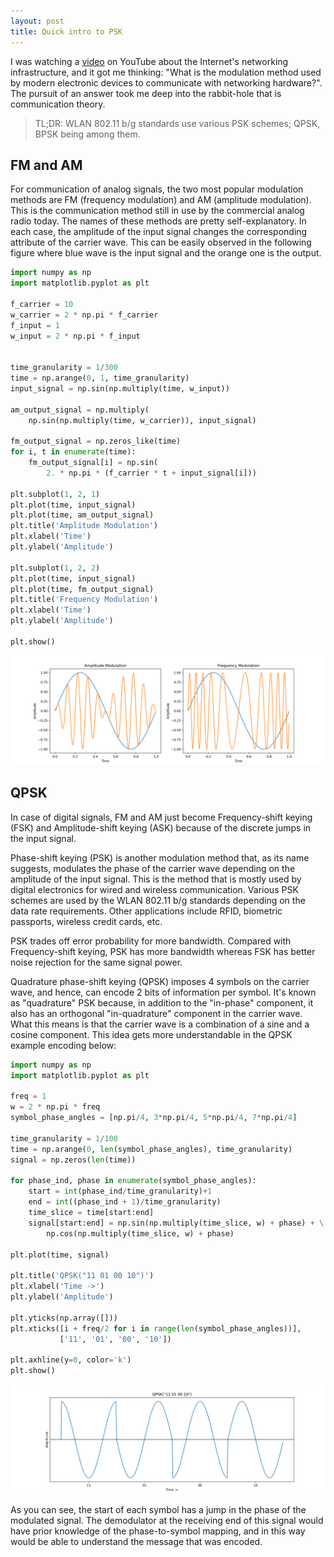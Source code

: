 ```yaml
---
layout: post
title: Quick intro to PSK
---
```


I was watching a [video](https://www.youtube.com/watch?v=TNQsmPf24go) on YouTube about the Internet's networking infrastructure, and it got me thinking: "What is the modulation method used by modern electronic devices to communicate with networking hardware?". The pursuit of an answer took me deep into the rabbit-hole that is communication theory.

> TL;DR: WLAN 802.11 b/g standards use various PSK schemes; QPSK, BPSK being among them.

## FM and AM

For communication of analog signals, the two most popular modulation methods are FM (frequency modulation) and AM (amplitude modulation). This is the communication method still in use by the commercial analog radio today. The names of these methods are pretty self-explanatory. In each case, the amplitude of the input signal changes the corresponding attribute of the carrier wave. This can be easily observed in the following figure where blue wave is the input signal and the orange one is the output.

```python
import numpy as np
import matplotlib.pyplot as plt

f_carrier = 10
w_carrier = 2 * np.pi * f_carrier
f_input = 1
w_input = 2 * np.pi * f_input


time_granularity = 1/300
time = np.arange(0, 1, time_granularity)
input_signal = np.sin(np.multiply(time, w_input))

am_output_signal = np.multiply(
    np.sin(np.multiply(time, w_carrier)), input_signal)

fm_output_signal = np.zeros_like(time)
for i, t in enumerate(time):
    fm_output_signal[i] = np.sin(
        2. * np.pi * (f_carrier * t + input_signal[i]))

plt.subplot(1, 2, 1)
plt.plot(time, input_signal)
plt.plot(time, am_output_signal)
plt.title('Amplitude Modulation')
plt.xlabel('Time')
plt.ylabel('Amplitude')

plt.subplot(1, 2, 2)
plt.plot(time, input_signal)
plt.plot(time, fm_output_signal)
plt.title('Frequency Modulation')
plt.xlabel('Time')
plt.ylabel('Amplitude')

plt.show()

```

<div align="center">
    <img src="../img/am-fm.png">
</div>

## QPSK

In case of digital signals, FM and AM just become Frequency-shift keying (FSK) and Amplitude-shift keying (ASK) because of the discrete jumps in the input signal.

Phase-shift keying (PSK) is another modulation method that, as its name suggests, modulates the phase of the carrier wave depending on the amplitude of the input signal. This is the method that is mostly used by digital electronics for wired and wireless communication. Various PSK schemes are used by the WLAN 802.11 b/g standards depending on the data rate requirements. Other applications include RFID, biometric passports, wireless credit cards, etc.

PSK trades off error probability for more bandwidth. Compared with Frequency-shift keying, PSK has more bandwidth whereas FSK has better noise rejection for the same signal power.

Quadrature phase-shift keying (QPSK) imposes 4 symbols on the carrier wave, and hence, can encode 2 bits of information per symbol. It's known as "quadrature" PSK because, in addition to the "in-phase" component, it also has an orthogonal "in-quadrature" component in the carrier wave. What this means is that the carrier wave is a combination of a sine and a cosine component. This idea gets more understandable in the QPSK example encoding below:

```python
import numpy as np
import matplotlib.pyplot as plt

freq = 1
w = 2 * np.pi * freq
symbol_phase_angles = [np.pi/4, 3*np.pi/4, 5*np.pi/4, 7*np.pi/4]

time_granularity = 1/100
time = np.arange(0, len(symbol_phase_angles), time_granularity)
signal = np.zeros(len(time))

for phase_ind, phase in enumerate(symbol_phase_angles):
    start = int(phase_ind/time_granularity)+1
    end = int((phase_ind + 1)/time_granularity)
    time_slice = time[start:end]
    signal[start:end] = np.sin(np.multiply(time_slice, w) + phase) + \
        np.cos(np.multiply(time_slice, w) + phase)

plt.plot(time, signal)

plt.title('QPSK("11 01 00 10")')
plt.xlabel('Time ->')
plt.ylabel('Amplitude')

plt.yticks(np.array([]))
plt.xticks([i + freq/2 for i in range(len(symbol_phase_angles))],
           ['11', '01', '00', '10'])

plt.axhline(y=0, color='k')
plt.show()
```

<div align="center">
    <img src="../img/qpsk.png">
</div>

As you can see, the start of each symbol has a jump in the phase of the modulated signal. The demodulator at the receiving end of this signal would have prior knowledge of the phase-to-symbol mapping, and in this way would be able to understand the message that was encoded.
